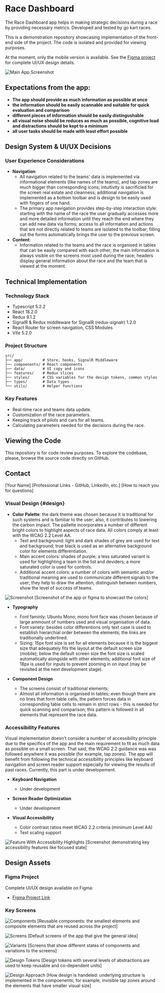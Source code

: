 

# Race Dashboard

The Race Dashboard app helps in making strategic decisions during a race by providing necessary metrics. Developed and tested by go kart races.

This is a demonstration repository showcasing implementation of the front-end side of the project. The code is isolated and provided for viewing purposes.

At the moment, only the mobile version is available. See the [Figma project](#design) for complete UI/UX design details.

![Main App Screenshot](./readme/cover.png)

## Expectations from the app:
- **The app should provide as much information as possible at once**
- **the information should be easily scannable and suitable for quick evaluation and comparison**
- **different pieces of information should be easily distingushable**
- **all visual noise should be reduces as much as possible, cognitive load and distractions should be kept to a minimum**
- **all user tasks should be made with least effort possible**

## Design System & UI/UX Decisions

### User Experience Considerations
- **Navigation**: 
  - All navigation related to the teams' data is implemented via informational elements (like names of the teams), and tap zones are much bigger than corresponding icons; intuitivity is sacrificied for the screen real estate and cleanness; additional navigation is implemented as a bottom toolbar and is design to be easily used with fingers of one hand.
  - The primary app navigation provides step-by-step interaction style: starting with the name of the race the user gradually accesses more and more detailed information until they reach the end where they can add new data via forms; access to all information and actions that are not directly related to teams are isolated to the toolbar; filling out the forms automatically brings the user to the previous screen.
- **Content**: 
  - Information related to the teams and the race is organised in tables that can be easily compared with each other; the main information is always visible on the screens most used during the race; headers display general information about the race and the team that is viewed at the moment.

## Technical Implementation

### Technology Stack
- Typescript 5.2.2
- React 18.2.0
- Redux 9.1.2
- SignalR & Redux middleware for SignalR (redux-signalr) 1.2.0
- React Router for screen navigation, CSS Modules
- Vite 5.2.0

### Project Structure
```
src/
├── app/         # Store, hooks, SignalR Middleware
├── compoenents/ # React components
├── data/        # UI copy and icons
├── features/    # Redux slices
├── styles/      # CSS variables for the design tokens, common styles
├── types/       # Data types
└── utils/       # Helper functions
```

### Key Features
- Real-time race and teams data update.
- Customization of the race parameters. 
- Keeping track of pilots and cars for all teams.
- Calculating parameters needed for the decisions during the race.

## Viewing the Code

This repository is for code review purposes. To explore the codebase, please, browse the source code directly on GitHub.

## Contact

[Your Name]
[Professional Links - GitHub, LinkedIn, etc.]
[How to reach you for questions]

### Visual Design {#design}
- **Color Palette**: the dark theme was chosen because it is traditional for such systems and is familiar to the user; also, it contributes to lowering the carbon impact. The pallette incorporates a number of different bright colors to highlight aspects of race data. All colors comply at least with the WCAG 2.2 Level AA.
  - Text and background: light and dark shades of grey are used for text and background; true black is used as an alternative background color for elements differentiation.
  - Main accent colors: shades of purple; a less saturated variant is used for highlighting a team in the list and deviders; a more saturated color is used for controls.
  - Additional accent colors: a number of colors with semantic and/or traditional meaning are used to communicate different signals to the user; they help to draw the attention, distinguish between numbers, show the level of success of teams.

![Screenshot](path_to_screenshot.png)
[Screenshot of the app or figma to showcast the colors]

- **Typography**
  - Font faminly: Ubuntu Mono; mono font face was chosen because of large ammount of numbers used and visual organisation of data.
  - Font variety: besides color differentions only text case is used to establish hierarchial order between the elements; the links are traditionally underlined.
  - Sizing: 15px font size is set for all elements because it is the biggest size that adequately fits the layout at the default screen size (mobile); below the default screen size the font size is scaled automatically alongside with other elements; additional font size of 18px is used for inputs to prevent zooming in on input (may be revisited at the next development stage).

- **Component Design**
  - The screens consist of traditional elements;
  - Almost all information is organised in tables; even though there are no lines that form table cells, the pattern forces data in corresponding table cells to remain in strict rows - this is needed for quick scanning and comparison; this pattern is followed in all elements that represent the race data.

### Accessibility Features

Visual implementation doesn't consider a number of accessibility principle due to the specifics of the app and the main requirement to fit as much data as possible on a small screen. That said, the WCAG 2.2 guidance was was followed anywhere it was possible (for example, tap zones). The app will benefit from following the technical accessibility principles like keyboard navigation and screen reader support especially for viewing the results of past races. Currently, this part is under developement.

- **Keyboard Navigation**
  - Under development

- **Screen Reader Optimization**
  - Under development

- **Visual Accessibility**
  - Color contrast ratios meet WCAG 2.2 criteria (minimum Level AA)
  - Text scaling support

![Feature With Accessibility Highlights](path_to_feature_screenshot.png)
[Screenshot demonstrating key accessibility features like focused state]

## Design Assets

### Figma Project
Complete UI/UX design available on Figma:
- [Figma Project Link](https://www.figma.com/design/wXrteEcg8uDTsmtVstEKRm/Design?node-id=1-2&t=7gwSXWcHseae3ilt-1)

### Key Screens
![Components](./readme/screenshotComponents.png)
[Reusable components: the smallest elements and composite elements that are reused across the project]

![Screens](./readme/screenshotScreens.png)
[Default screens of the app that give the general idea]

![Variants](./readme/screenshotVariants.png)
[Screens that show different states of components and variations to the screens]

![Design Tokens](./readme/screenshotDesignTokens.png)
[Design tokens with several levels of abstractions are used to keep reusable and co-dependent units]

![Design Approach](./readme/screenshotDesignApproach.png)
[How design is handeled: underlying structure is implemented in the compoenents; for example, invisible tap zones around the elements that have smaller visual size]


